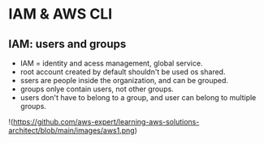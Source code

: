 # IAM & AWS CLI
## IAM:  users and groups

- IAM = identity and acess management, global service.
- root account created by default shouldn't be used os shared.
- ssers are people inside the organization, and can be grouped.
- groups onlye contain users, not other groups.
- users don't have to belong to a group, and user can belong to multiple groups.

!(https://github.com/aws-expert/learning-aws-solutions-architect/blob/main/images/aws1.png)



